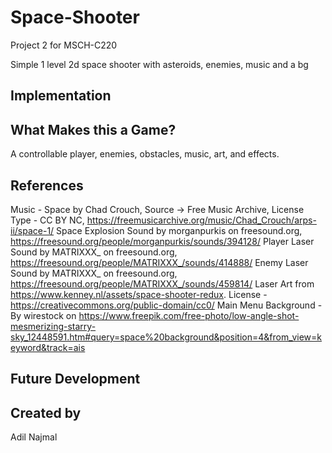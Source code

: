 # Space-Shooter
Project 2 for MSCH-C220

Simple 1 level 2d space shooter with asteroids, enemies, music and a bg
## Implementation

## What Makes this a Game?
A controllable player, enemies, obstacles, music, art, and effects.
## References
Music - Space by Chad Crouch, Source -> Free Music Archive, License Type - CC BY NC, https://freemusicarchive.org/music/Chad_Crouch/arps-ii/space-1/
Space Explosion Sound by morganpurkis on freesound.org, https://freesound.org/people/morganpurkis/sounds/394128/
Player Laser Sound by MATRIXXX_ on freesound.org, https://freesound.org/people/MATRIXXX_/sounds/414888/
Enemy Laser Sound by MATRIXXX_ on freesound.org, https://freesound.org/people/MATRIXXX_/sounds/459814/
Laser Art from https://www.kenney.nl/assets/space-shooter-redux. License - https://creativecommons.org/public-domain/cc0/
Main Menu Background - By wirestock on https://www.freepik.com/free-photo/low-angle-shot-mesmerizing-starry-sky_12448591.htm#query=space%20background&position=4&from_view=keyword&track=ais
## Future Development

## Created by
Adil Najmal
